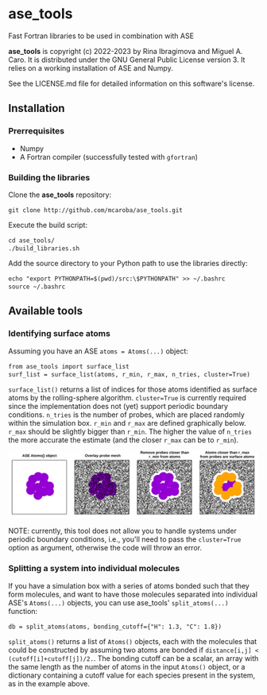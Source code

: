 # ase_tools

Fast Fortran libraries to be used in combination with ASE

**ase_tools** is copyright (c) 2022-2023 by Rina Ibragimova and Miguel A. Caro. It is
distributed under the GNU General Public License version 3. It relies on a working
installation of ASE and Numpy.

See the LICENSE.md file for detailed information on this
software's license.

## Installation

### Prerrequisites

- Numpy
- A Fortran compiler (successfully tested with `gfortran`)

### Building the libraries

Clone the **ase_tools** repository:

    git clone http://github.com/mcaroba/ase_tools.git

Execute the build script:

    cd ase_tools/
    ./build_libraries.sh

Add the source directory to your Python path to use the libraries directly:

    echo "export PYTHONPATH=$(pwd)/src:\$PYTHONPATH" >> ~/.bashrc
    source ~/.bashrc

## Available tools

### Identifying surface atoms

Assuming you have an ASE `atoms = Atoms(...)` object:

    from ase_tools import surface_list
    surf_list = surface_list(atoms, r_min, r_max, n_tries, cluster=True)

`surface_list()` returns a list of indices for those atoms identified as surface atoms by the rolling-sphere
algorithm. `cluster=True` is currently required since the implementation does not (yet) support periodic
boundary conditions. `n_tries` is the number of probes, which are placed randomly within the simulation
box. `r_min` and `r_max` are defined graphically below. `r_max` should be slightly bigger than `r_min`.
The higher the value of `n_tries` the more accurate the estimate (and the closer `r_max` can be to
`r_min`).

![Rooling-sphere algorithm](docs/img/rolling_sphere.png)

NOTE: currently, this tool does not allow you to handle systems under periodic boundary conditions, i.e.,
you'll need to pass the `cluster=True` option as argument, otherwise the code will throw an error.

### Splitting a system into individual molecules

If you have a simulation box with a series of atoms bonded such that they form molecules, and want to
have those molecules separated into individual ASE's `Atoms(...)` objects, you can use ase_tools'
`split_atoms(...)` function:

    db = split_atoms(atoms, bonding_cutoff={"H": 1.3, "C": 1.8})

`split_atoms()` returns a list of `Atoms()` objects, each with the molecules that could be constructed
by assuming two atoms are bonded if `distance[i,j] < (cutoff[i]+cutoff[j])/2.`. The bonding cutoff can
be a scalar, an array with the same length as the number of atoms in the input `Atoms()` object, or
a dictionary containing a cutoff value for each species present in the system, as in the example above.
